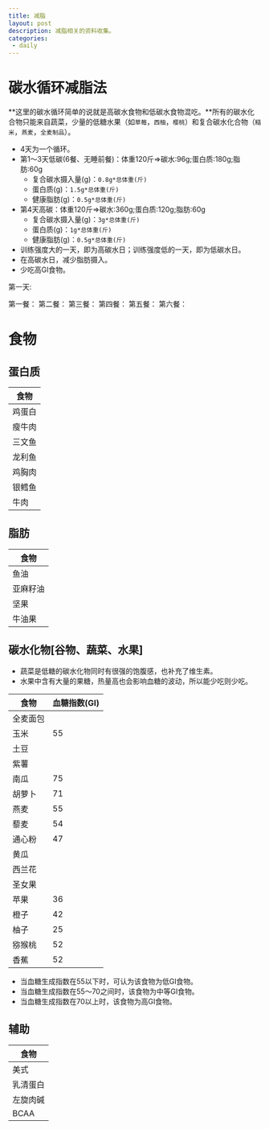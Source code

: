 ```yaml
---
title: 减脂
layout: post
description: 减脂相关的资料收集。
categories:
 - daily
---
```


# 碳水循环减脂法

**这里的碳水循环简单的说就是高碳水食物和低碳水食物混吃。**所有的碳水化合物只能来自蔬菜，少量的低糖水果（如`草莓`，`西柚`，`樱桃`）和复合碳水化合物（`糙米`，`燕麦`，`全麦制品`）。

* 4天为一个循环。
* 第1～3天低碳(6餐、无睡前餐)：体重120斤=>碳水:96g;蛋白质:180g;脂肪:60g
	* 复合碳水摄入量(g)：`0.8g*总体重(斤)`
	* 蛋白质(g)：`1.5g*总体重(斤)`
	* 健康脂肪(g)：`0.5g*总体重(斤)`
* 第4天高碳：体重120斤=>碳水:360g;蛋白质:120g;脂肪:60g
	* 复合碳水摄入量(g)：`3g*总体重(斤)`
	* 蛋白质(g)：`1g*总体重(斤)`
	* 健康脂肪(g)：`0.5g*总体重(斤)`
* 训练强度大的一天，即为高碳水日；训练强度低的一天，即为低碳水日。
* 在高碳水日，减少脂肪摄入。
* 少吃高GI食物。

第一天:

第一餐：
第二餐：
第三餐：
第四餐：
第五餐：
第六餐：

# 食物

## 蛋白质

|食物|
|---|
|鸡蛋白|
|瘦牛肉|
|三文鱼|
|龙利鱼|
|鸡胸肉|
|银鳕鱼|
|牛肉|

## 脂肪

|食物|
|---|
|鱼油|
|亚麻籽油|
|坚果|
|牛油果|

## 碳水化物[谷物、蔬菜、水果]

* 蔬菜是低糖的碳水化物同时有很强的饱腹感，也补充了维生素。
* 水果中含有大量的果糖，热量高也会影响血糖的波动，所以能少吃则少吃。

|食物|血糖指数(GI)|
|---|---|
|全麦面包|
|玉米|55|
|土豆|
|紫薯|
|南瓜|75|
|胡萝卜|71|
|燕麦|55|
|藜麦|54|
|通心粉|47|
|黄瓜|
|西兰花|
|圣女果|
|苹果|36|
|橙子|42|
|柚子|25|
|猕猴桃|52|
|香蕉|52|

* 当血糖生成指数在55以下时，可认为该食物为低GI食物。
* 当血糖生成指数在55～70之间时，该食物为中等GI食物。
* 当血糖生成指数在70以上时，该食物为高GI食物。

## 辅助
|食物|
|---|
|美式|
|乳清蛋白|
|左旋肉碱|
|BCAA|


